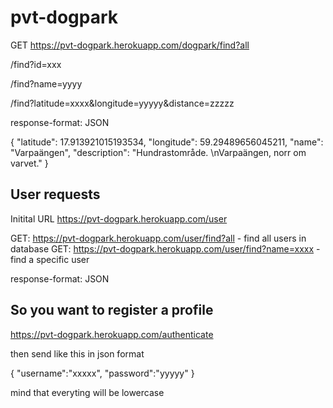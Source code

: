 # pvt-dogpark

GET https://pvt-dogpark.herokuapp.com/dogpark/find?all  

/find?id=xxx  

/find?name=yyyy   

/find?latitude=xxxx&longitude=yyyyy&distance=zzzzz


response-format: JSON

{
        "latitude": 17.913921015193534,
        "longitude": 59.29489656045211,
        "name": "Varpaängen",
        "description": "Hundrastområde. \\nVarpaängen, norr om varvet."
        }
        
## User requests

Initital URL https://pvt-dogpark.herokuapp.com/user

GET: https://pvt-dogpark.herokuapp.com/user/find?all - find all users in database
GET: https://pvt-dogpark.herokuapp.com/user/find?name=xxxx - find a specific user

response-format: JSON

## So you want to register a profile
https://pvt-dogpark.herokuapp.com/authenticate

then send like this in json format


 {
 "username":"xxxxx",
 "password":"yyyyy"
 }       

mind that everyting will be lowercase
